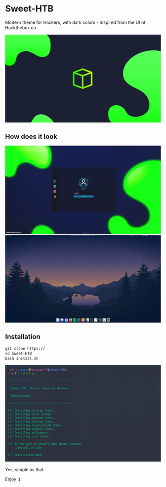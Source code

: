 
# Sweet-HTB

Modern theme for Hackers, with dark colors - Inspired from the UI of Hackthebox.eu

![Wallpaper01](wallpapers/Sweet-Wallpapers/Sweet-HTB.png)

## How does it look

![lockscreen](sddm/Sweet-HTB/Preview.png)
![Wallpaper02](looks.png)

## Installation

```shell
git clone https://
cd Sweet-HTB
bash install.sh
```
![Install](install.png)

Yes, simple as that.

Enjoy :)

